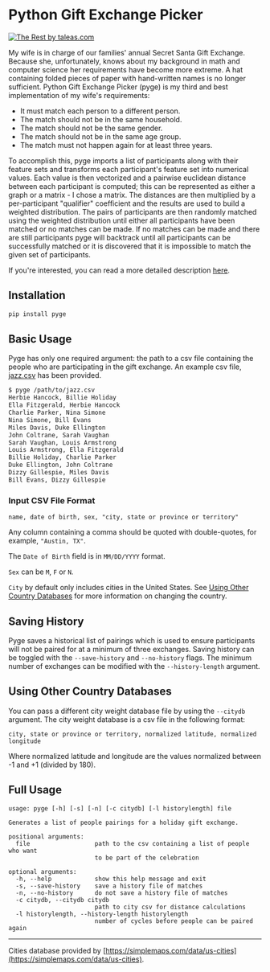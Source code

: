# Python Gift Exchange Picker

[![The Rest by taleas.com](https://www.taleascomic.com/static/images/comics/the-rest-of-my-presents.jpg "The Rest by taleas.com")](https://www.taleascomic.com/comics/the-rest-of-the-christmas-presents.html)

My wife is in charge of our families' annual Secret Santa Gift Exchange. Because she, unfortunately, knows about my background in math and computer science her requirements have become more extreme. A hat containing folded pieces of paper with hand-written names is no longer sufficient. Python Gift Exchange Picker (pyge) is my third and best implementation of my wife's requirements:

- It must match each person to a different person.
- The match should not be in the same household.
- The match should not be the same gender.
- The match should not be in the same age group.
- The match must not happen again for at least three years.

To accomplish this, pyge imports a list of participants along with their feature sets and transforms each participant's feature set into numerical values. Each value is then vectorized and a pairwise euclidean distance between each participant is computed; this can be represented as either a graph or a matrix - I chose a matrix. The distances are then multiplied by a per-participant "qualifier" coefficient and the results are used to build a weighted distribution. The pairs of participants are then randomly matched using the weighted distribution until either all participants have been matched or no matches can be made. If no matches can be made and there are still participants pyge will backtrack until all participants can be successfully matched or it is discovered that it is impossible to match the given set of participants.

If you're interested, you can read a more detailed description [here](https://www.sethserver.com/python/secret-santa-gift-exchange.html).

## Installation

```sh
pip install pyge
```

## Basic Usage

Pyge has only one required argument: the path to a csv file containing the people who are participating in the gift exchange. An example csv file, [jazz.csv](https://github.com/sethblack/py-gift-exchange/blob/master/jazz.csv) has been provided.


```sh
$ pyge /path/to/jazz.csv
Herbie Hancock, Billie Holiday
Ella Fitzgerald, Herbie Hancock
Charlie Parker, Nina Simone
Nina Simone, Bill Evans
Miles Davis, Duke Ellington
John Coltrane, Sarah Vaughan
Sarah Vaughan, Louis Armstrong
Louis Armstrong, Ella Fitzgerald
Billie Holiday, Charlie Parker
Duke Ellington, John Coltrane
Dizzy Gillespie, Miles Davis
Bill Evans, Dizzy Gillespie
```

### Input CSV File Format

```
name, date of birth, sex, "city, state or province or territory"
```

Any column containing a comma should be quoted with double-quotes, for example, `"Austin, TX"`.

The `Date of Birth` field is in `MM/DD/YYYY` format.

`Sex` can be `M`, `F` or `N`.

`City` by default only includes cities in the United States. See [Using Other Country Databases](https://github.com/sethblack/py-gift-exchange#using-other-country-databases) for more information on changing the country.

## Saving History

Pyge saves a historical list of pairings which is used to ensure participants will not be paired for at a minimum of three exchanges. Saving history can be toggled with the `--save-history` and `--no-history` flags. The minimum number of exchanges can be modified with the `--history-length` argument.

## Using Other Country Databases

You can pass a different city weight database file by using the `--citydb` argument. The city weight database is a csv file in the following format:

```
city, state or province or territory, normalized latitude, normalized longitude
```

Where normalized latitude and longitude are the values normalized between -1 and +1 (divided by 180).

## Full Usage

```
usage: pyge [-h] [-s] [-n] [-c citydb] [-l historylength] file

Generates a list of people pairings for a holiday gift exchange.

positional arguments:
  file                  path to the csv containing a list of people who want
                        to be part of the celebration

optional arguments:
  -h, --help            show this help message and exit
  -s, --save-history    save a history file of matches
  -n, --no-history      do not save a history file of matches
  -c citydb, --citydb citydb
                        path to city csv for distance calculations
  -l historylength, --history-length historylength
                        number of cycles before people can be paired again
```

---

Cities database provided by [https://simplemaps.com/data/us-cities](https://simplemaps.com/data/us-cities).